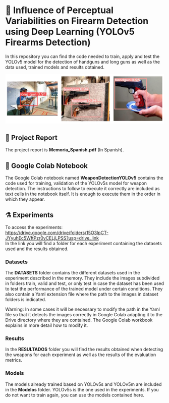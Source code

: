 # :gun: Influence of Perceptual Variabilities on Firearm Detection using Deep Learning (YOLOv5 Firearms Detection)
In this repository you can find the code needed to train, apply and test the YOLOv5 model for the detection of handguns and long guns as well as the data used, trained models and results obtained.

![Guns](Guns.png)


## :page_facing_up: Project Report
The project report is **Memoria_Spanish.pdf** (In Spanish).

## :notebook: Google Colab Notebook 
The Google Colab notebook named **WeaponDetectionYOLOv5** contains the code used for training, validation of the YOLOv5s model for weapon detection. The instructions to follow to execute it correctly are included as text cells in the notebook itself. It is enough to execute them in the order in which they appear. 
## :alembic: Experiments

To access the experiments: https://drive.google.com/drive/folders/15O3lpCT-JYyuhEc5WftPzr0vCELjLPSS?usp=drive_link  
In the link you will find a folder for each experiment containing the datasets used and the results obtained.

### Datasets
The **DATASETS** folder contains the different datasets used in the experiment described in the memory. 
They include the images subdivided in folders train, valid and test, or only test in case the dataset has been used to test the performance of the trained model under certain conditions. They also contain a Yaml extension file where the path to the images in dataset folders is indicated. 

Warning: In some cases it will be necessary to modify the path in the Yaml file so that it detects the images correctly in Google Colab adapting it to the Drive directory where they are contained. The Google Colab workbook explains in more detail how to modify it.


### Results 
In the **RESULTADOS** folder you will find the results obtained when detecting the weapons for each experiment as well as the results of the evaluation metrics.


### Models
The models already trained based on YOLOv5s and YOLOv5m are included in the **Modelos** folder. YOLOv5s is the one used in the experiments.
If you do not want to train again, you can use the models contained here.
